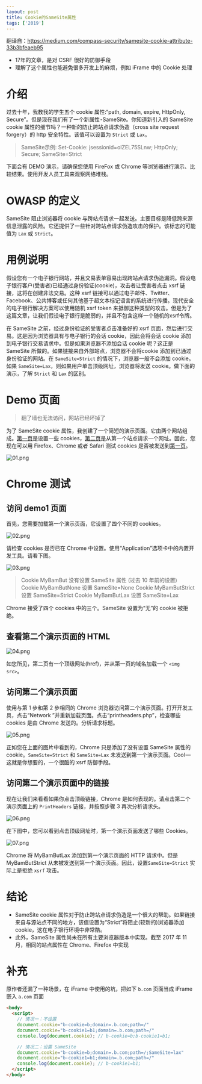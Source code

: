 ```yaml
---
layout: post
title: Cookie的SameSite属性
tags: ['2019']
---
```



翻译自：<https://medium.com/compass-security/samesite-cookie-attribute-33b3bfeaeb95>

- 17年的文章，是对 CSRF 很好的防御手段
- 理解了这个属性也能避免很多开发上的麻烦，例如 iFrame 中的 Cookie 处理

# 介绍

过去十年，我教我的学生五个 cookie 属性:“path, domain, expire, HttpOnly, Secure”。但是现在我们有了一个新属性 -SameSite。你知道新引入的 SameSite cookie 属性的细节吗？一种新的防止跨站点请求伪造（cross site request forgery）的 http 安全特性。该值可以设置为 `Strict` 或 `Lax`。

> SameSite示例:
> Set-Cookie: jsessionid=oIZEL75SLnw; HttpOnly; Secure; SameSite=Strict

下面会有 DEMO 演示，请确保您使用 FireFox 或 Chrome 等浏览器进行演示、比较结果。使用开发人员工具来观察网络堆栈。

# OWASP 的定义

SameSite 阻止浏览器将 cookie 与跨站点请求一起发送。主要目标是降低跨来源信息泄露的风险。它还提供了一些针对跨站点请求伪造攻击的保护。该标志的可能值为 `Lax` 或 `Strict`。

# 用例说明

假设您有一个电子银行网站，并且交易表单容易出现跨站点请求伪造漏洞。假设电子银行客户(受害者)已经通过身份验证(cookie)，攻击者让受害者点击 xsrf 链接，这将在创建非法交易。这种 xsrf 链接可以通过电子邮件、Twitter、Facebook、公共博客或任何其他基于超文本标记语言的系统进行传播。现代安全的电子银行解决方案可以使用随机 xsrf token 来抵御这种类型的攻击。但是为了这篇文章，让我们假设电子银行是脆弱的，并且不包含这样一个随机的xsrf令牌。

在 SameSite 之前，经过身份验证的受害者点击准备好的 xsrf 页面，然后进行交易。这是因为浏览器具有与电子银行的会话 cookie，因此会将会话 cookie 添加到电子银行交易请求中。但是如果浏览器不添加会话 cookie 呢？这正是 SameSite 所做的。如果链接来自外部站点，浏览器不会将cookie 添加到已通过身份验证的网站。在 `SameSite=Strict` 的情况下，浏览器一般不会添加 cookie。如果 `SameSite=Lax`，则如果用户单击顶级网址，浏览器将发送 cookie。做下面的演示，了解 `Strict` 和 `Lax` 的区别。

# Demo 页面

> 翻了墙也无法访问，网站已经坏掉了

为了 SameSite cookie 属性，我创建了一个简短的演示页面。它由两个网站组成。[第一页](http://www.bambut.ch/samesite.html)是设置一些 cookies，[第二页](http://www.glocken-emil.ch/samesitetest.html)是从第一个站点请求一个网址。因此，您现在可以用 Firefox、Chrome 或者 Safari 测试 cookies 是否被发送到[第一页](http://www.bambut.ch/)。

![01.png](https://cdn-1257430323.cos.ap-guangzhou.myqcloud.com/assets/imgs/20210505081501_3f7def04c81801d84d4c1e190b69945f.png)

# Chrome 测试

## 访问 demo1 页面

首先，您需要加载第一个演示页面，它设置了四个不同的 cookies。

![02.png](https://cdn-1257430323.cos.ap-guangzhou.myqcloud.com/assets/imgs/20210505081508_2785505b564f0972ba60dc859cd600aa.png)

请检查 cookies 是否已在 Chrome 中设置。使用“Application”选项卡中的内置开发工具。请看下图。

![03.png](https://cdn-1257430323.cos.ap-guangzhou.myqcloud.com/assets/imgs/20210505081514_627ac4b2c0d1c98efd5e489dc0d0b257.png)

> Cookie MyBamBut 没有设置 SameSite 属性 (过去 10 年前的设置)
> Cookie MyBamButNone 设置 SameSite=None
> Cookie MyBamButStrict 设置 SameSite=Strict
> Cookie MyBamButLax 设置 SameSite=Lax

Chrome 接受了四个 cookies 中的三个。SameSite 设置为“无”的 cookie 被拒绝。

## 查看第二个演示页面的 HTML

![04.png](https://cdn-1257430323.cos.ap-guangzhou.myqcloud.com/assets/imgs/20210505081521_5ff5059e5c084f5aafb4432d81c65978.png)

如您所见，第二页有一个顶级网址(href)，并从第一页的域名加载一个 `<img src>`。

## 访问第二个演示页面

使用与第 1 步和第 2 步相同的 Chrome 浏览器访问第二个演示页面。打开开发工具，点击“Network
”并重新加载页面。点击“printheaders.php”，检查哪些 cookies 是由 Chrome 发送的。分析请求标题。

![05.png](https://cdn-1257430323.cos.ap-guangzhou.myqcloud.com/assets/imgs/20210505081528_5f425175921a99eade8e8185d31e230e.png)

正如您在上面的图片中看到的，Chrome 只是添加了没有设置 SameSite 属性的 cookie。`SameSite=Strict` 和 `SameSite=Lax` 未发送到第一个演示页面。Cool — 这就是你想要的，一个很酷的 xsrf 防御手段。

## 访问第二个演示页面中的链接

现在让我们来看看如果你点击顶级链接，Chrome 是如何表现的。请点击第二个演示页面上的 `PrintHeaders` 链接，并按照步骤 3 再次分析请求头。

![06.png](https://cdn-1257430323.cos.ap-guangzhou.myqcloud.com/assets/imgs/20210505081535_0593ffd2d4325ef7d58139a659370c8e.png)

在下图中，您可以看到点击顶级网址时，第一个演示页面发送了哪些 Cookies。

![07.png](https://cdn-1257430323.cos.ap-guangzhou.myqcloud.com/assets/imgs/20210505081541_cb55e160fb6cdb15406a6d6298ccb3ad.png)

Chrome 将 MyBamButLax 添加到第一个演示页面的 HTTP 请求中。但是 MyBamButStrict 从未被发送到第一个演示页面。因此，设置`SameSite=Strict` 实际上是拒绝 `xsrf` 攻击。

# 结论

- SameSite cookie 属性对于防止跨站点请求伪造是一个很大的帮助。如果链接来自与源站点不同的地方，该值设置为“Strict”将阻止(较新的)浏览器添加 cookie，这在电子银行环境中非常酷。
- 此外，SameSite 属性尚未在所有主要浏览器版本中实现。截至 2017 年 11 月，相同的站点属性在 Chrome、Firefox 中实现

# 补充

原作者还漏了一种场景，在 iFrame 中使用的坑，把如下 `b.com` 页面当成 iFrame 嵌入 `a.com` 页面

```html
<body>
  <script>
    // 情况一：不设置
    document.cookie="b-cookie=b;domain=.b.com;path=/"
    document.cookie="b-cookie1=b1;domain=.b.com;path=/"
    console.log(document.cookie); // b-cookie=b;b-cookie1=b1;

    // 情况二：设置 SameSite
    document.cookie="b-cookie=b;domain=.b.com;path=/;SameSite=lax"
    document.cookie="b-cookie1=b1;domain=.b.com;path=/"
    console.log(document.cookie); // b-cookie1=b1;
  </script>
</body>
```
